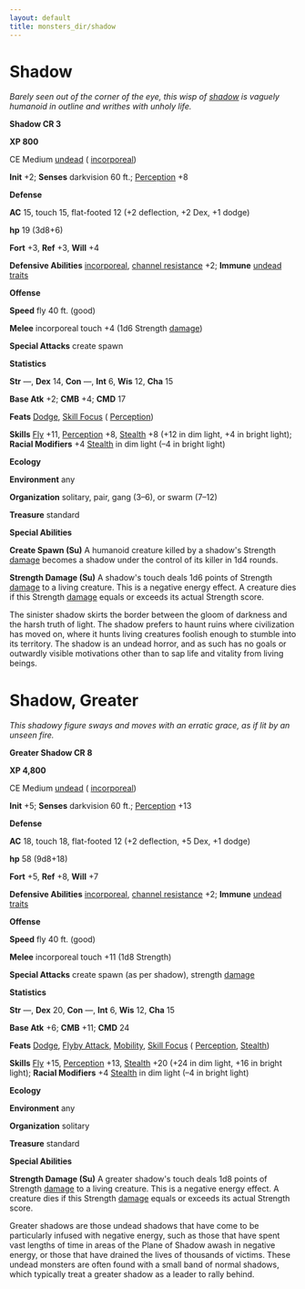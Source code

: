 ```yaml
---
layout: default
title: monsters_dir/shadow
---
```

# Shadow

_Barely seen out of the corner of the eye, this wisp of [shadow](../../magicItems_dir/armor#_armor-shadow) is vaguely humanoid in outline and writhes with unholy life._

**Shadow CR 3**

**XP 800**

CE Medium [undead](../creatureTypes#_undead) ( [incorporeal](../creatureTypes#_incorporeal-subtype))

**Init** +2; **Senses** darkvision 60 ft.; [Perception](../../skills_dir/perception#_perception) +8

**Defense**

**AC** 15, touch 15, flat-footed 12 (+2 deflection, +2 Dex, +1 dodge)

**hp** 19 (3d8+6)

**Fort** +3, **Ref** +3, **Will** +4

**Defensive Abilities** [incorporeal](../creatureTypes#_incorporeal-subtype), [channel resistance](../universalMonsterRules#_channel-resistance) +2; **Immune** [undead traits](../universalMonsterRules#_undead-traits)

**Offense**

**Speed** fly 40 ft. (good)

**Melee** incorporeal touch +4 (1d6 Strength [damage](../universalMonsterRules#_ability-damage-and-drain))

**Special Attacks** create spawn

**Statistics**

**Str** —, **Dex** 14, **Con** —, **Int** 6, **Wis** 12, **Cha** 15

**Base Atk** +2; **CMB** +4; **CMD** 17

**Feats** [Dodge](../../feats#_dodge), [Skill Focus](../../feats#_skill-focus) ( [Perception](../../skills_dir/perception#_perception))

**Skills** [Fly](../../skills_dir/fly#_fly) +11, [Perception](../../skills_dir/perception#_perception) +8, [Stealth](../../skills_dir/stealth#_stealth) +8 (+12 in dim light, +4 in bright light); **Racial Modifiers** +4 [Stealth](../../skills_dir/stealth#_stealth) in dim light (–4 in bright light)

**Ecology**

**Environment** any

**Organization** solitary, pair, gang (3–6), or swarm (7–12)

**Treasure** standard

**Special Abilities**

**Create Spawn (Su)** A humanoid creature killed by a shadow's Strength [damage](../universalMonsterRules#_ability-damage-and-drain) becomes a shadow under the control of its killer in 1d4 rounds.

**Strength Damage (Su)** A shadow's touch deals 1d6 points of Strength [damage](../universalMonsterRules#_ability-damage-and-drain) to a living creature. This is a negative energy effect. A creature dies if this Strength [damage](../universalMonsterRules#_ability-damage-and-drain) equals or exceeds its actual Strength score.

The sinister shadow skirts the border between the gloom of darkness and the harsh truth of light. The shadow prefers to haunt ruins where civilization has moved on, where it hunts living creatures foolish enough to stumble into its territory. The shadow is an undead horror, and as such has no goals or outwardly visible motivations other than to sap life and vitality from living beings.

# Shadow, Greater

_This shadowy figure sways and moves with an erratic grace, as if lit by an unseen fire._

**Greater Shadow CR 8**

**XP 4,800**

CE Medium [undead](../creatureTypes#_undead) ( [incorporeal](../creatureTypes#_incorporeal-subtype))

**Init** +5; **Senses** darkvision 60 ft.; [Perception](../../skills_dir/perception#_perception) +13

**Defense**

**AC** 18, touch 18, flat-footed 12 (+2 deflection, +5 Dex, +1 dodge)

**hp** 58 (9d8+18)

**Fort** +5, **Ref** +8, **Will** +7

**Defensive Abilities** [incorporeal](../creatureTypes#_incorporeal-subtype), [channel resistance](../universalMonsterRules#_channel-resistance) +2; **Immune** [undead traits](../universalMonsterRules#_undead-traits)

**Offense**

**Speed** fly 40 ft. (good)

**Melee** incorporeal touch +11 (1d8 Strength)

**Special Attacks** create spawn (as per shadow), strength [damage](../universalMonsterRules#_ability-damage-and-drain)

**Statistics**

**Str** —, **Dex** 20, **Con** —, **Int** 6, **Wis** 12, **Cha** 15

**Base Atk** +6; **CMB** +11; **CMD** 24

**Feats** [Dodge](../../feats#_dodge), [Flyby Attack](../monsterFeats#_flyby-attack), [Mobility](../../feats#_mobility), [Skill Focus](../../feats#_skill-focus) ( [Perception](../../skills_dir/perception#_perception), [Stealth](../../skills_dir/stealth#_stealth))

**Skills** [Fly](../../skills_dir/fly#_fly) +15, [Perception](../../skills_dir/perception#_perception) +13, [Stealth](../../skills_dir/stealth#_stealth) +20 (+24 in dim light, +16 in bright light); **Racial Modifiers** +4 [Stealth](../../skills_dir/stealth#_stealth) in dim light (–4 in bright light)

**Ecology**

**Environment** any

**Organization** solitary

**Treasure** standard

**Special Abilities**

**Strength Damage (Su)** A greater shadow's touch deals 1d8 points of Strength [damage](../universalMonsterRules#_ability-damage-and-drain) to a living creature. This is a negative energy effect. A creature dies if this Strength [damage](../universalMonsterRules#_ability-damage-and-drain) equals or exceeds its actual Strength score.

Greater shadows are those undead shadows that have come to be particularly infused with negative energy, such as those that have spent vast lengths of time in areas of the Plane of Shadow awash in negative energy, or those that have drained the lives of thousands of victims. These undead monsters are often found with a small band of normal shadows, which typically treat a greater shadow as a leader to rally behind.

